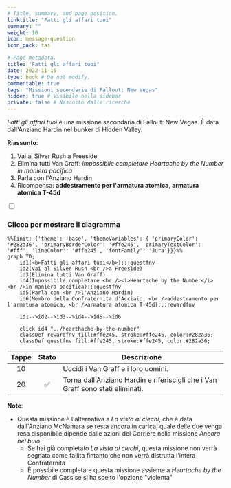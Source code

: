 ```yaml
---
# Title, summary, and page position.
linktitle: "Fatti gli affari tuoi"
summary: ""
weight: 10
icon: message-question
icon_pack: fas

# Page metadata.
title: "Fatti gli affari tuoi"
date: 2022-11-15
type: book # Do not modify.
commentable: true
tags: "Missioni secondarie di Fallout: New Vegas"
hidden: true # Visibile nella sidebar
private: false # Nascosto dalle ricerche
---
```


<div class="fnv">


*Fatti gli affari tuoi* è una missione secondaria di Fallout: New Vegas. È data dall'Anziano Hardin nel bunker di Hidden Valley.

**Riassunto**:
1. Vai al Silver Rush a Freeside
2. Elimina tutti Van Graff: *impossibile completare Heartache by the Number in maniera pacifica*
3. Parla con l'Anziano Hardin
4. Ricompensa: **addestramento per l'armatura atomica**, **armatura atomica T-45d**


<section class="chart-collapse">
<input type="checkbox" name="collapse2" id="handle2">
<h3 class="handle">
<label for="handle2">Clicca per mostrare il diagramma</label>
</h3>
<div class="content">

```mermaid
%%{init: {'theme': 'base', 'themeVariables': { 'primaryColor': '#282a36', 'primaryBorderColor': '#ffe245', 'primaryTextColor': '#fff', 'lineColor': '#ffe245', 'fontFamily': 'Jura'}}}%%
graph TD;
    id1(<b>Fatti gli affari tuoi</b>):::questfnv
    id2(Vai al Silver Rush <br />a Freeside)
    id3(Elimina tutti Van Graff)
    id4(Impossibile completare <br /><i>Heartache by the Number</i> <br />in maniera pacifica):::questfnv
    id5(Parla con <br />l'Anziano Hardin)
    id6(Membro della Confraternita d'Acciaio, <br />addestramento per l'armatura atomica, <br />armatura atomica T-45d):::rewardfnv
    
    id1-->id2-->id3-->id4-->id5-->id6
    
    click id4 "../hearthache-by-the-number"
    classDef rewardfnv fill:#ffe245, stroke:#ffe245, color:#282a36;
    classDef questfnv fill:#ffe245, stroke:#ffe245, color:#282a36;
```

</div>
</section>

| Tappe |       Stato        | Descrizione |
|:-----:|:------------------:| ----------- |
|                           10                          |            | Uccidi i Van Graff e i loro uomini.                                                                                                                                         |
|                           20                          | :white_check_mark: | Torna dall'Anziano Hardin e riferiscigli che i Van Graff sono stati eliminati.                                                                                              |






**Note**:
- Questa missione è l'alternativa a *La vista ai ciechi*, che è data dall'Anziano McNamara se resta ancora in carica; quale delle due venga resa disponibile dipende dalle azioni del Corriere nella missione *Ancora nel buio*
  - Se hai già completato *La vista ai ciechi*, questa missione non verrà segnata come fallita fintanto che non verrà distrutta l'intera Confraternita
  - È possibile completare questa missione assieme a *Heartache by the Number* di Cass se si ha scelto l'opzione "violenta" 


</div>



